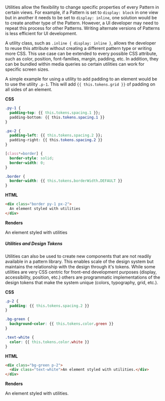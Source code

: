 Utilities allow the flexibility to change specific properties of every Pattern in certain views. For example, if a Pattern is set to `display: block` in one view but in another it needs to be set to `display: inline`, one solution would be to create another type of the Pattern. However, a UI developer may need to repeat this process for other Patterns. Writing alternate versions of Patterns is less efficient for UI development.

A utility class, such as `.inline { display: inline }`, allows the developer to reuse this attribute without creating a different pattern type or writing more CSS. This use case can be extended to every possible CSS attribute, such as color, position, font-families, margin, padding, etc. In addition, they can be bundled within media queries so certain utilities can work for specific screen sizes.

A simple example for using a utility to add padding to an element would be to use the utility `.p-1`. This will add `{{ this.tokens.grid }}` of padding on all sides of an element.

**CSS**

```css
.py-1 {
  padding-top: {{ this.tokens.spacing.1 }};
  padding-bottom: {{ this.tokens.spacing.1 }}
}

.px-2 {
  padding-left: {{ this.tokens.spacing.2 }};
  padding-right: {{ this.tokens.spacing.2 }}
}

[class*=border] {
  border-style: solid;
  border-width: 0;
}

.border {
  border-width: {{ this.tokens.borderWidth.DEFAULT }}
}
```

**HTML**

```html
<div class="border py-1 px-2">
  An element styled with utilities
</div>
```

**Renders**

<div class="border py-1 px-2">
  An element styled with utilities
</div>

##### Utilities and Design Tokens

Utilities can also be used to create new components that are not readily available in a pattern library. This enables scale of the design system but maintains the relationship with the design through it's tokens. While some utilities are very CSS centric for front-end development purposes (display, accessibility, position, etc.) others are programmatic implementations of the design tokens that make the system unique (colors, typography, grid, etc.).

**CSS**

```css
.p-2 {
  padding: {{ this.tokens.spacing.2 }}
}

.bg-green {
  background-color: {{ this.tokens.color.green }}
}

.text-white {
  color: {{ this.tokens.color.white }}
}
```

**HTML**

```html
<div class="bg-green p-2">
  <div class="text-white">An element styled with utilities.</div>
</div>
```

**Renders**

<div class="bg-green p-2">
  <div class="text-white">An element styled with utilities.</div>
</div>
